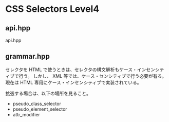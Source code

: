﻿# CSS Selectors Level4

## api.hpp

api.hpp

## grammar.hpp



セレクタを HTML で使うときは、セレクタの構文解析もケース・インセンシティブで行う。
しかし、 XML 等では、ケース・センシティブで行う必要が有る。
現在は HTML 専用にケース・インセンシティブで実装されている。

拡張する場合は、以下の場所を見ること。

 - pseudo_class_selector
 - pseudo_element_selector
 - attr_modifier

